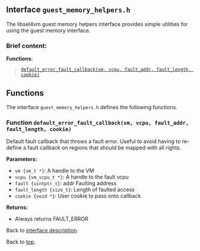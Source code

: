 <!--
     Copyright 2020, Data61
     Commonwealth Scientific and Industrial Research Organisation (CSIRO)
     ABN 41 687 119 230.

     This software may be distributed and modified according to the terms of
     the BSD 2-Clause license. Note that NO WARRANTY is provided.
     See "LICENSE_BSD2.txt" for details.

     @TAG(DATA61_BSD)
-->

## Interface `guest_memory_helpers.h`

The libsel4vm guest memory helpers interface provides simple utilities for using the guest memory interface.

### Brief content:

**Functions**:

> [`default_error_fault_callback(vm, vcpu, fault_addr, fault_length, cookie)`](#function-default_error_fault_callbackvm-vcpu-fault_addr-fault_length-cookie)


## Functions

The interface `guest_memory_helpers.h` defines the following functions.

### Function `default_error_fault_callback(vm, vcpu, fault_addr, fault_length, cookie)`

Default fault callback that throws a fault error.
Useful to avoid having to re-define a fault callback on regions that should be mapped with all rights.

**Parameters:**

- `vm {vm_t *}`: A handle to the VM
- `vcpu {vm_vcpu_t *}`: A handle to the fault vcpu
- `fault {uintptr_t}`: addr    Faulting address
- `fault_length {size_t}`: Length of faulted access
- `cookie {void *}`: User cookie to pass onto callback

**Returns:**

- Always returns FAULT_ERROR

Back to [interface description](#module-guest_memory_helpersh).


Back to [top](#).

